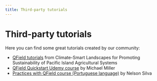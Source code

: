 ```yaml
---
title: Third-party tutorials
---
```


# Third-party tutorials

Here you can find some great tutorials created by our community:

- [QField tutorials](https://livelihoods-and-landscapes.github.io/qgis_qfield_tutorials/training_overview.html) from Climate-Smart Landscapes for Promoting Sustainability of Pacific Island Agricultural Systems
- [QField Quickstart Udemy course](https://www.udemy.com/course/qfield-quickstart/) by Michael Miller
- [Practices with QField course (Portuguese language)](https://geomondego.thinkific.com/courses/praticas-com-qfield) by Nelson Silva

